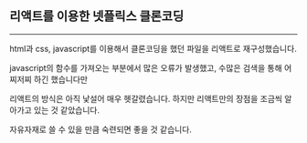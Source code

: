 ## 리액트를 이용한 넷플릭스 클론코딩
----
html과 css, javascript를 이용해서 클론코딩을 했던 파일을 리액트로 재구성했습니다.


javascript의 함수를 가져오는 부분에서 많은 오류가 발생했고, 수많은 검색을 통해 어찌저찌 하긴 했습니다만


리액트의 방식은 아직 낯설어 매우 헷갈렸습니다. 하지만 리액트만의 장점을 조금씩 알아가고 있는 것 같았습니다.

자유자재로 쓸 수 있을 만큼 숙련되면 좋을 것 같습니다.

